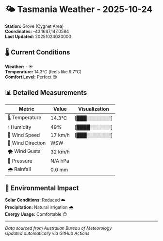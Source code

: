 # 🌤️ Tasmania Weather - 2025-10-24

**Station:** Grove (Cygnet Area)  
**Coordinates:** -43.1647,147.0584  
**Last Updated:** 20251024030000

## 🌡️ Current Conditions

**Weather:** - ☀️  
**Temperature:** 14.3°C (feels like 9.7°C)  
**Comfort Level:** Perfect 😌

## 📊 Detailed Measurements

| Metric | Value | Visualization |
|--------|-------|---------------|
| 🌡️ Temperature | 14.3°C | [███░░░░░░░] |
| 💧 Humidity | 49% | [████░░░░░░] |
| 💨 Wind Speed | 17 km/h | [███░░░░░░░] |
| 🧭 Wind Direction | WSW | |
| 🌪️ Wind Gusts | 32 km/h | |
| 🔽 Pressure | N/A hPa | |
| 🌧️ Rainfall | 0.0 mm | |

## 🌱 Environmental Impact

**Solar Conditions:** Reduced ☁️  
**Precipitation:** Natural irrigation 🌧️  
**Energy Usage:** Comfortable 😌

---
*Data sourced from Australian Bureau of Meteorology*  
*Updated automatically via GitHub Actions*
